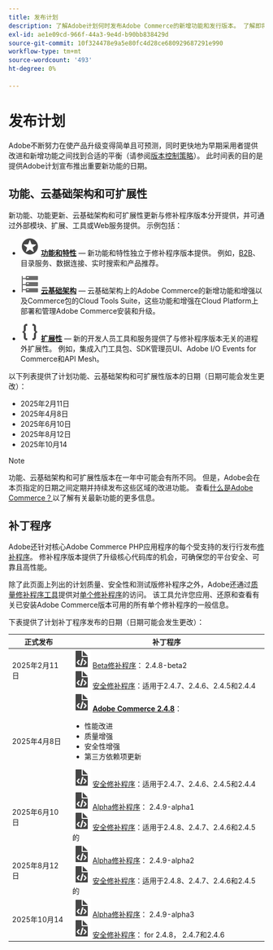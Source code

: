 ```yaml
---
title: 发布计划
description: 了解Adobe计划何时发布Adobe Commerce的新增功能和发行版本。 了解即将到来的修补程序计划和功能交付时间表，以便更好地进行规划。
exl-id: ae1e09cd-966f-44a3-9e4d-b90bb838429d
source-git-commit: 10f324478e9a5e80fc4d28ce680929687291e990
workflow-type: tm+mt
source-wordcount: '493'
ht-degree: 0%

---
```



# 发布计划

Adobe不断努力在使产品升级变得简单且可预测，同时更快地为早期采用者提供改进和新增功能之间找到合适的平衡（请参阅[版本控制策略](versioning-policy.md)）。 此时间表的目的是提供Adobe计划宣布推出重要新功能的日期。

## 功能、云基础架构和可扩展性

新功能、功能更新、云基础架构和可扩展性更新与修补程序版本分开提供，并可通过外部模块、扩展、工具或Web服务提供。 示例包括：

- ![功能图标](../assets/icons/feature.svg) [**功能和特性**](https://experienceleague.adobe.com/en/docs/commerce/user-guides/release-information/release-notes-all) — 新功能和特性独立于修补程序版本提供。 例如，[B2B](https://experienceleague.adobe.com/en/docs/commerce-admin/b2b/release-notes)、目录服务、数据连接、实时搜索和产品推荐。

- ![基础架构图标](../assets/icons/servers.svg) [**云基础架构**](https://experienceleague.adobe.com/en/docs/commerce-on-cloud/user-guide/release-notes/cloud-tools-suite) — 云基础架构上的Adobe Commerce的新增功能和增强以及Commerce包的Cloud Tools Suite，这些功能和增强在Cloud Platform上部署和管理Adobe Commerce安装和升级。

- ![扩展性图标](../assets/icons/brackets.svg) [**扩展性**](https://developer.adobe.com/commerce/extensibility/) — 新的开发人员工具和服务提供了与修补程序版本无关的进程外扩展性。 例如，集成入门工具包、SDK管理员UI、Adobe I/O Events for Commerce和API Mesh。

以下列表提供了计划功能、云基础架构和可扩展性版本的日期（日期可能会发生更改）：

- 2025年2月11日
- 2025年4月8日
- 2025年6月10日
- 2025年8月12日
- 2025年10月14

>[!NOTE]
>
>功能、云基础架构和可扩展性版本在一年中可能会有所不同。 但是，Adobe会在本页指定的日期之间定期并持续发布这些区域的改进功能。 查看[什么是Adobe Commerce？](https://business.adobe.com/products/magento/magento-commerce.html)以了解有关最新功能的更多信息。

## 补丁程序

Adobe还针对核心Adobe Commerce PHP应用程序的每个受支持的发行行发布[修补程序](versioning-policy.md#patch-release)。 修补程序版本提供了升级核心代码库的机会，可确保您的平台安全、可靠且高性能。

除了此页面上列出的计划质量、安全性和测试版修补程序之外，Adobe还通过[质量修补程序工具](versioning-policy.md#individual-patch)提供对[单个修补程序](../tools/quality-patches-tool/usage.md)的访问。 该工具允许您应用、还原和查看有关已安装Adobe Commerce版本可用的所有单个修补程序的一般信息。

下表提供了计划补丁程序发布的日期（日期可能会发生更改）：

<table>
<thead>
  <tr>
    <th>正式发布</th>
    <th>补丁程序</th>
  </tr>
</thead>
<tbody>
  <tr>
  <tr>
    <td>2025年2月11日</td>
    <td><img alt="“补丁版本”图标" src="../assets/icons/file-code.svg"></img> <a href="versioning-policy.md#beta-patch-release">Beta修补程序</a>： 2.4.8-beta2<br><img alt="“补丁版本”图标" src="../assets/icons/file-code.svg"></img> <a href="release-notes/security/overview.md">安全修补程序</a>：适用于2.4.7、2.4.6、2.4.5和2.4.4</td>
  </tr>
  <tr>
    <tr>
    <td>2025年4月8日</td>
    <td><img alt="“补丁版本”图标" src="../assets/icons/file-code.svg"></img> <a href="release-notes/commerce/overview.md"><strong>Adobe Commerce 2.4.8</a></strong>：<ul><li>性能改进</li><li>质量增强</li><li>安全性增强</li><li>第三方依赖项更新</li></ul><img alt="“补丁版本”图标" src="../assets/icons/file-code.svg"></img> <a href="release-notes/security/overview.md">安全修补程序</a>：适用于2.4.7、2.4.6、2.4.5和2.4.4</td>
  </tr>
  <tr>
    <td>2025年6月10日</td>
    <td><img alt="“补丁版本”图标" src="../assets/icons/file-code.svg"></img> <a href="versioning-policy.md#alpha-patch-release">Alpha修补程序</a>： 2.4.9-alpha1<br><img alt="“补丁版本”图标" src="../assets/icons/file-code.svg"></img> <a href="release-notes/security/overview.md">安全修补程序</a>：适用于2.4.8、2.4.7、2.4.6和2.4.5的</td>
  </tr>
  <tr>
    <td>2025年8月12日</td>
    <td><img alt="“补丁版本”图标" src="../assets/icons/file-code.svg"></img> <a href="versioning-policy.md#alpha-patch-release">Alpha修补程序</a>： 2.4.9-alpha2<br><img alt="“补丁版本”图标" src="../assets/icons/file-code.svg"></img> <a href="release-notes/security/overview.md">安全修补程序</a>：适用于2.4.8、2.4.7、2.4.6和2.4.5的</td>
  </tr>
  <tr>
    <td>2025年10月14</td>
    <td><img alt="“补丁版本”图标" src="../assets/icons/file-code.svg"></img> <a href="versioning-policy.md#alpha-patch-release">Alpha修补程序</a>： 2.4.9-alpha3<br><img alt="“补丁版本”图标" src="../assets/icons/file-code.svg"></img> <a href="release-notes/security/overview.md">安全修补程序</a>： for 2.4.8， 2.4.7和2.4.6</td>
  </tr>
</tbody>
</table>